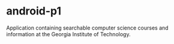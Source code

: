 # android-p1

Application containing searchable computer science courses and information at the Georgia Institute of Technology.
